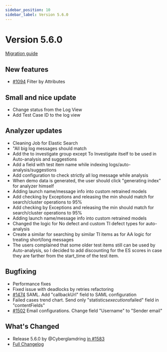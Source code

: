 ```yaml
---
sidebar_position: 10
sidebar_label: Version 5.6.0
---
```


# Version 5.6.0

[Migration guide](https://github.com/reportportal/reportportal/wiki/Migration-to-ReportPortal-v.5.6)

## New features
- [#1094](https://github.com/reportportal/reportportal/issues/1094) Filter by Attributes

## Small and nice update
- Change status from the Log View
- Add Test Case ID to the log view

## Analyzer updates
- Cleaning Job for Elastic Search
- "All big log messages should match
- Add the to investigate group except To Investigate itself to be used in Auto-analysis and suggestions
- Add a field with test item name while indexing logs/auto-analysis/suggestions
- Add configuration to check strictly all log message while analysis
- When demo data is generated, the user should click "generating index" for analyzer himself
- Adding launch name/message info into custom retrained models
- Add checking by Exceptions and releasing the min should match for search/cluster operations to 95%
- Add checking by Exceptions and releasing the min should match for search/cluster operations to 95%
- Adding launch name/message info into custom retrained models
- Changed the logic for No defect and custom TI defect types for auto-analysis
- Create a similar for searching by similar TI items as for AA logic for treating short/long messages
- The users complained that some older test items still can be used by Auto-analysis, so I decided to add discounting for the ES scores in case they are farther from the start_time of the test item.

## Bugfixing
- Performance fixes
- Fixed issue with deadlocks by retries refactoring
- [#1474](https://github.com/reportportal/reportportal/issues/1474)  SAML. Add "callbackUrl" field to SAML configuration
- Failed cases trend chart. Send only "statistics$executions$failed" field in "contentFields"
- [#1502](https://github.com/reportportal/reportportal/issues/1502) Email configurations. Change field "Username" to "Sender email"

## What's Changed
* Release 5.6.0 by @Cyberglamdring [in #1583](https://github.com/reportportal/reportportal/pull/1583)
* [Full Changelog](https://github.com/reportportal/reportportal/compare/5.5.0...5.6.0)
